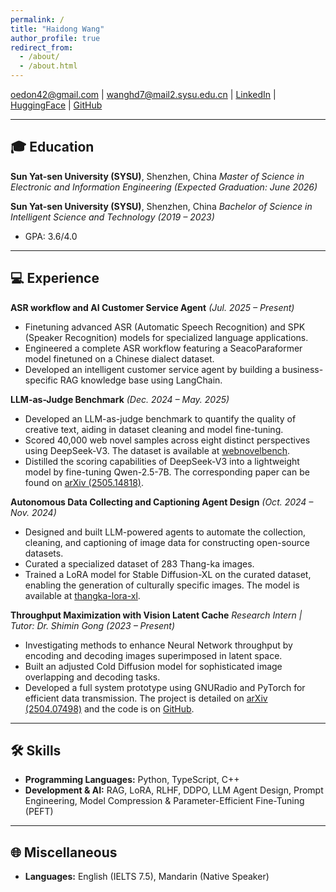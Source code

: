 ```yaml
---
permalink: /
title: "Haidong Wang"
author_profile: true
redirect_from: 
  - /about/
  - /about.html
---
```


<oedon42@gmail.com> | <wanghd7@mail2.sysu.edu.cn> | [LinkedIn](www.linkedin.com/in/海东-王-b61877378) | [HuggingFace](https://huggingface.co/Oedon42) | [GitHub](https://github.com/OedonLestrange42)

---

## 🎓 Education

**Sun Yat-sen University (SYSU)**, Shenzhen, China
*Master of Science in Electronic and Information Engineering*
*(Expected Graduation: June 2026)*

**Sun Yat-sen University (SYSU)**, Shenzhen, China
*Bachelor of Science in Intelligent Science and Technology*
*(2019 – 2023)*
- GPA: 3.6/4.0

---

## 💻 Experience

**ASR workflow and AI Customer Service Agent**
*(Jul. 2025 – Present)*
- Finetuning advanced ASR (Automatic Speech Recognition) and SPK (Speaker Recognition) models for specialized language applications.
- Engineered a complete ASR workflow featuring a SeacoParaformer model finetuned on a Chinese dialect dataset.
- Developed an intelligent customer service agent by building a business-specific RAG knowledge base using LangChain.

**LLM-as-Judge Benchmark**
*(Dec. 2024 – May. 2025)*
- Developed an LLM-as-judge benchmark to quantify the quality of creative text, aiding in dataset cleaning and model fine-tuning.
- Scored 40,000 web novel samples across eight distinct perspectives using DeepSeek-V3. The dataset is available at [webnovelbench](https://huggingface.co/datasets/Oedon42/webnovelbench).
- Distilled the scoring capabilities of DeepSeek-V3 into a lightweight model by fine-tuning Qwen-2.5-7B. The corresponding paper can be found on [arXiv (2505.14818)](https://doi.org/10.48550/arXiv.2505.14818).

**Autonomous Data Collecting and Captioning Agent Design**
*(Oct. 2024 – Nov. 2024)*
- Designed and built LLM-powered agents to automate the collection, cleaning, and captioning of image data for constructing open-source datasets.
- Curated a specialized dataset of 283 Thang-ka images.
- Trained a LoRA model for Stable Diffusion-XL on the curated dataset, enabling the generation of culturally specific images. The model is available at [thangka-lora-xl](https://huggingface.co/Oedon42/thangka-lora-xl).

**Throughput Maximization with Vision Latent Cache**
*Research Intern | Tutor: Dr. Shimin Gong*
*(2023 – Present)*
- Investigating methods to enhance Neural Network throughput by encoding and decoding images superimposed in latent space.
- Built an adjusted Cold Diffusion model for sophisticated image overlapping and decoding tasks.
- Developed a full system prototype using GNURadio and PyTorch for efficient data transmission. The project is detailed on [arXiv (2504.07498)](https://doi.org/10.48550/arXiv.2504.07498) and the code is on [GitHub](https://github.com/OedonLestrange42/GNURadio-WiFI-ImageTransfer).

---

## 🛠️ Skills

- **Programming Languages:** Python, TypeScript, C++
- **Development & AI:** RAG, LoRA, RLHF, DDPO, LLM Agent Design, Prompt Engineering, Model Compression & Parameter-Efficient Fine-Tuning (PEFT)

---

## 🌐 Miscellaneous

- **Languages:** English (IELTS 7.5), Mandarin (Native Speaker)
